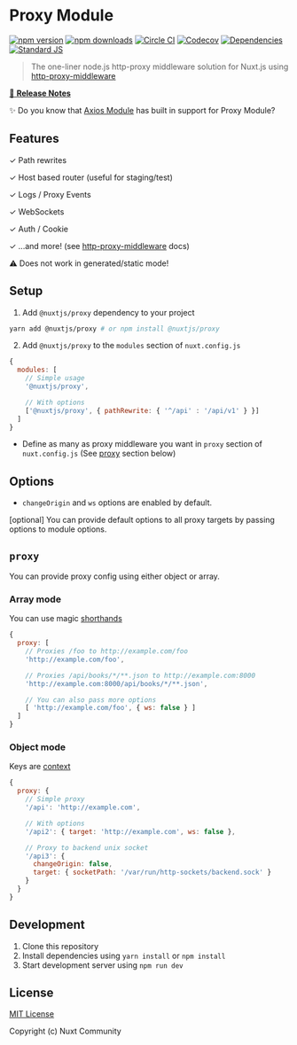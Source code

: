 # Proxy Module

[![npm version][npm-version-src]][npm-version-href]
[![npm downloads][npm-downloads-src]][npm-downloads-href]
[![Circle CI][circle-ci-src]][circle-ci-href]
[![Codecov][codecov-src]][codecov-href]
[![Dependencies][david-dm-src]][david-dm-href]
[![Standard JS][standard-js-src]][standard-js-href]

> The one-liner node.js http-proxy middleware solution for Nuxt.js using [http-proxy-middleware](https://github.com/chimurai/http-proxy-middleware)

[📖 **Release Notes**](./CHANGELOG.md)

✨ Do you know that [Axios Module](https://github.com/nuxt-community/axios-module) has built in support for Proxy Module?

## Features

✓ Path rewrites

✓ Host based router (useful for staging/test)

✓ Logs / Proxy Events

✓ WebSockets

✓ Auth / Cookie

✓ ...and more! (see [http-proxy-middleware](https://github.com/chimurai/http-proxy-middleware) docs)

⚠ Does not work in generated/static mode!

## Setup

1. Add `@nuxtjs/proxy` dependency to your project

```bash
yarn add @nuxtjs/proxy # or npm install @nuxtjs/proxy
```

2. Add `@nuxtjs/proxy` to the `modules` section of `nuxt.config.js`

```js
{
  modules: [
    // Simple usage
    '@nuxtjs/proxy',

    // With options
    ['@nuxtjs/proxy', { pathRewrite: { '^/api' : '/api/v1' } }]
  ]
}
```

- Define as many as proxy middleware you want in `proxy` section of  `nuxt.config.js` (See [proxy](#proxy) section below)

## Options

- `changeOrigin` and `ws` options are enabled by default.

[optional] You can provide default options to all proxy targets by passing options to module options.

## `proxy`

You can provide proxy config using either object or array.

### Array mode

You can use magic [shorthands](https://github.com/chimurai/http-proxy-middleware#shorthand)

```js
{
  proxy: [
    // Proxies /foo to http://example.com/foo
    'http://example.com/foo',

    // Proxies /api/books/*/**.json to http://example.com:8000
    'http://example.com:8000/api/books/*/**.json',

    // You can also pass more options
    [ 'http://example.com/foo', { ws: false } ]
  ]
}
```

### Object mode

Keys are [context](https://github.com/chimurai/http-proxy-middleware#context-matching)

```js
{
  proxy: {
    // Simple proxy
    '/api': 'http://example.com',

    // With options
    '/api2': { target: 'http://example.com', ws: false },

    // Proxy to backend unix socket
    '/api3': {
      changeOrigin: false,
      target: { socketPath: '/var/run/http-sockets/backend.sock' }
    }
  }
}
```

## Development

1. Clone this repository
2. Install dependencies using `yarn install` or `npm install`
3. Start development server using `npm run dev`

## License

[MIT License](./LICENSE)

Copyright (c) Nuxt Community

<!-- Badges -->
[npm-version-src]: https://img.shields.io/npm/dt/@nuxtjs/proxy.svg?style=flat-square
[npm-version-href]: https://npmjs.com/package/@nuxtjs/proxy

[npm-downloads-src]: https://img.shields.io/npm/v/@nuxtjs/proxy/latest.svg?style=flat-square
[npm-downloads-href]: https://npmjs.com/package/@nuxtjs/proxy

[circle-ci-src]: https://img.shields.io/circleci/project/github/nuxt-community/proxy-module.svg?style=flat-square
[circle-ci-href]: https://circleci.com/gh/nuxt-community/proxy-module

[codecov-src]: https://img.shields.io/codecov/c/github/nuxt-community/proxy-module.svg?style=flat-square
[codecov-href]: https://codecov.io/gh/nuxt-community/proxy-module

[david-dm-src]: https://david-dm.org/nuxt-community/proxy-module/status.svg?style=flat-square
[david-dm-href]: https://david-dm.org/nuxt-community/proxy-module

[standard-js-src]: https://img.shields.io/badge/code_style-standard-brightgreen.svg?style=flat-square
[standard-js-href]: https://standardjs.com
